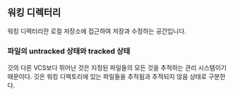 ## 워킹 디렉터리
워킹 디렉터리란 로컬 저장소에 접근하여 저장과 수정하는 공간입니다. 

### 파일의 untracked 상태와 tracked 상태
깃의 다른 VCS보다 뛰어난 것은 지정된 파일들의 모든 것을 추적하는 관리 시스템이기 때문이다. 깃은 워킹 디렉토리에 있는 파일들을 추적됨과 추적되지 않음 상태로 구분한다.
